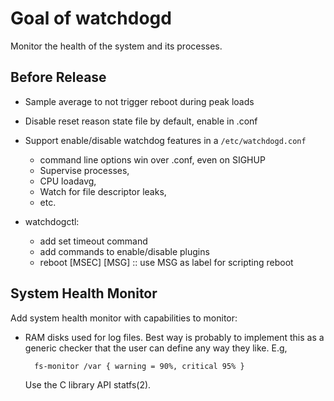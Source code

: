Goal of watchdogd
=================

Monitor the health of the system and its processes.

Before Release
--------------

* Sample average to not trigger reboot during peak loads
* Disable reset reason state file by default, enable in .conf
* Support enable/disable watchdog features in a `/etc/watchdogd.conf`
  - command line options win over .conf, even on SIGHUP
  - Supervise processes,
  - CPU loadavg,
  - Watch for file descriptor leaks,
  - etc.

* watchdogctl:
  - add set timeout command
  - add commands to enable/disable plugins
  - reboot [MSEC] [MSG] :: use MSG as label for scripting reboot


System Health Monitor
---------------------

Add system health monitor with capabilities to monitor:

* RAM disks used for log files.  Best way is probably to implement this
  as a generic checker that the user can define any way they like.  E.g,

        fs-monitor /var { warning = 90%, critical 95% }

  Use the C library API statfs(2).
